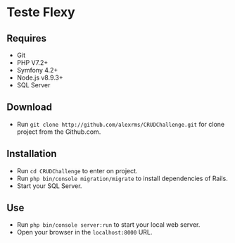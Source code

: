 # Teste Flexy

## Requires
* Git
* PHP V7.2+
* Symfony 4.2+
* Node.js v8.9.3+
* SQL Server

## Download
* Run `git clone http://github.com/alexrms/CRUDChallenge.git` for clone project from the Github.com.

## Installation
* Run `cd CRUDChallenge` to enter on project.
* Run `php bin/console migration/migrate` to install dependencies of Rails.
* Start your SQL Server.

## Use
* Run `php bin/console server:run` to start your local web server.
* Open your browser in the `localhost:8000` URL.
